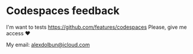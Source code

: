 # Codespaces feedback

I'm want to tests https://github.com/features/codespaces
Please, give me access ❤️

My email: alexdolbun@icloud.com
